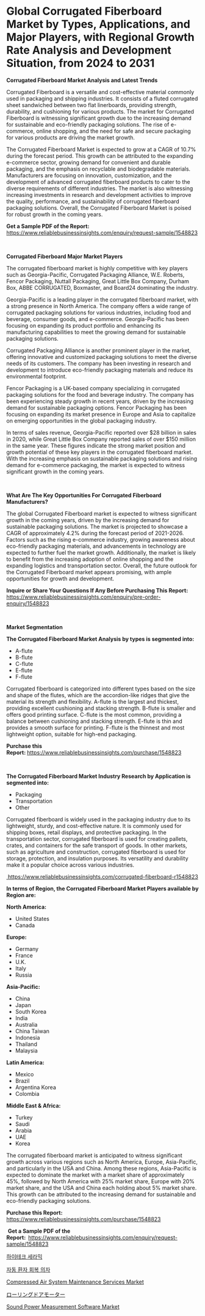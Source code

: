 <p><h1>Global Corrugated Fiberboard Market by Types, Applications, and Major Players, with Regional Growth Rate Analysis and Development Situation, from 2024 to 2031</h1></p><p><strong>Corrugated Fiberboard Market Analysis and Latest Trends</strong></p>
<p><p>Corrugated Fiberboard is a versatile and cost-effective material commonly used in packaging and shipping industries. It consists of a fluted corrugated sheet sandwiched between two flat linerboards, providing strength, durability, and cushioning for various products. The market for Corrugated Fiberboard is witnessing significant growth due to the increasing demand for sustainable and eco-friendly packaging solutions. The rise of e-commerce, online shopping, and the need for safe and secure packaging for various products are driving the market growth.</p><p>The Corrugated Fiberboard Market is expected to grow at a CAGR of 10.7% during the forecast period. This growth can be attributed to the expanding e-commerce sector, growing demand for convenient and durable packaging, and the emphasis on recyclable and biodegradable materials. Manufacturers are focusing on innovation, customization, and the development of advanced corrugated fiberboard products to cater to the diverse requirements of different industries. The market is also witnessing increasing investments in research and development activities to improve the quality, performance, and sustainability of corrugated fiberboard packaging solutions. Overall, the Corrugated Fiberboard Market is poised for robust growth in the coming years.</p></p>
<p><strong>Get a Sample PDF of the Report:&nbsp;</strong> <a href="https://www.reliablebusinessinsights.com/enquiry/request-sample/1548823">https://www.reliablebusinessinsights.com/enquiry/request-sample/1548823</a></p>
<p>&nbsp;</p>
<p><strong>Corrugated Fiberboard Major Market Players</strong></p>
<p><p>The corrugated fiberboard market is highly competitive with key players such as Georgia-Pacific, Corrugated Packaging Alliance, W.E. Roberts, Fencor Packaging, Nuttall Packaging, Great Little Box Company, Durham Box, ABBE CORRUGATED, Boxmaster, and Board24 dominating the industry.</p><p>Georgia-Pacific is a leading player in the corrugated fiberboard market, with a strong presence in North America. The company offers a wide range of corrugated packaging solutions for various industries, including food and beverage, consumer goods, and e-commerce. Georgia-Pacific has been focusing on expanding its product portfolio and enhancing its manufacturing capabilities to meet the growing demand for sustainable packaging solutions.</p><p>Corrugated Packaging Alliance is another prominent player in the market, offering innovative and customized packaging solutions to meet the diverse needs of its customers. The company has been investing in research and development to introduce eco-friendly packaging materials and reduce its environmental footprint.</p><p>Fencor Packaging is a UK-based company specializing in corrugated packaging solutions for the food and beverage industry. The company has been experiencing steady growth in recent years, driven by the increasing demand for sustainable packaging options. Fencor Packaging has been focusing on expanding its market presence in Europe and Asia to capitalize on emerging opportunities in the global packaging industry.</p><p>In terms of sales revenue, Georgia-Pacific reported over $28 billion in sales in 2020, while Great Little Box Company reported sales of over $150 million in the same year. These figures indicate the strong market position and growth potential of these key players in the corrugated fiberboard market. With the increasing emphasis on sustainable packaging solutions and rising demand for e-commerce packaging, the market is expected to witness significant growth in the coming years.</p></p>
<p>&nbsp;</p>
<p><strong>What Are The Key Opportunities For Corrugated Fiberboard Manufacturers?</strong></p>
<p><p>The global Corrugated Fiberboard market is expected to witness significant growth in the coming years, driven by the increasing demand for sustainable packaging solutions. The market is projected to showcase a CAGR of approximately 4.2% during the forecast period of 2021-2026. Factors such as the rising e-commerce industry, growing awareness about eco-friendly packaging materials, and advancements in technology are expected to further fuel the market growth. Additionally, the market is likely to benefit from the increasing adoption of online shopping and the expanding logistics and transportation sector. Overall, the future outlook for the Corrugated Fiberboard market appears promising, with ample opportunities for growth and development.</p></p>
<p><strong>Inquire or Share Your Questions If Any Before Purchasing This Report:</strong> <a href="https://www.reliablebusinessinsights.com/enquiry/pre-order-enquiry/1548823">https://www.reliablebusinessinsights.com/enquiry/pre-order-enquiry/1548823</a></p>
<p>&nbsp;</p>
<p><strong>Market Segmentation</strong></p>
<p><strong>The Corrugated Fiberboard Market Analysis by types is segmented into:</strong></p>
<p><ul><li>A-flute</li><li>B-flute</li><li>C-flute</li><li>E-flute</li><li>F-flute</li></ul></p>
<p><p>Corrugated fiberboard is categorized into different types based on the size and shape of the flutes, which are the accordion-like ridges that give the material its strength and flexibility. A-flute is the largest and thickest, providing excellent cushioning and stacking strength. B-flute is smaller and offers good printing surface. C-flute is the most common, providing a balance between cushioning and stacking strength. E-flute is thin and provides a smooth surface for printing. F-flute is the thinnest and most lightweight option, suitable for high-end packaging.</p></p>
<p><strong>Purchase this Report:&nbsp;</strong><a href="https://www.reliablebusinessinsights.com/purchase/1548823">https://www.reliablebusinessinsights.com/purchase/1548823</a></p>
<p>&nbsp;</p>
<p><strong>The Corrugated Fiberboard Market Industry Research by Application is segmented into:</strong></p>
<p><ul><li>Packaging</li><li>Transportation</li><li>Other</li></ul></p>
<p><p>Corrugated fiberboard is widely used in the packaging industry due to its lightweight, sturdy, and cost-effective nature. It is commonly used for shipping boxes, retail displays, and protective packaging. In the transportation sector, corrugated fiberboard is used for creating pallets, crates, and containers for the safe transport of goods. In other markets, such as agriculture and construction, corrugated fiberboard is used for storage, protection, and insulation purposes. Its versatility and durability make it a popular choice across various industries.</p></p>
<p><a href="https://www.reliablebusinessinsights.com/corrugated-fiberboard-r1548823">&nbsp;https://www.reliablebusinessinsights.com/corrugated-fiberboard-r1548823</a></p>
<p><strong>In terms of Region, the Corrugated Fiberboard Market Players available by Region are:</strong></p>
<p>
    <p> <strong> North America: </strong>
        <ul>
            <li>United States</li>
            <li>Canada</li>
        </ul>
        </p> 
    <p> <strong> Europe: </strong>
        <ul>
            <li>Germany</li>
            <li>France</li>
            <li>U.K.</li>
            <li>Italy</li>
            <li>Russia</li>
        </ul>
        </p> 
    <p> <strong> Asia-Pacific: </strong>
        <ul>
            <li>China</li>
            <li>Japan</li>
            <li>South Korea</li>
            <li>India</li>
            <li>Australia</li>
            <li>China Taiwan</li>
            <li>Indonesia</li>
            <li>Thailand</li>
            <li>Malaysia</li>
        </ul>
        </p> 
    <p> <strong> Latin America: </strong>
        <ul>
            <li>Mexico</li>
            <li>Brazil</li>
            <li>Argentina Korea</li>
            <li>Colombia</li>
        </ul>
        </p> 
    <p> <strong> Middle East & Africa: </strong>
        <ul>
            <li>Turkey</li>
            <li>Saudi</li>
            <li>Arabia</li>
            <li>UAE</li>
            <li>Korea</li>
        </ul>
    </p>
    </p>
<p><p>The corrugated fiberboard market is anticipated to witness significant growth across various regions such as North America, Europe, Asia-Pacific, and particularly in the USA and China. Among these regions, Asia-Pacific is expected to dominate the market with a market share of approximately 45%, followed by North America with 25% market share, Europe with 20% market share, and the USA and China each holding about 5% market share. This growth can be attributed to the increasing demand for sustainable and eco-friendly packaging solutions.</p></p>
<p><strong>Purchase this Report: </strong><a href="https://www.reliablebusinessinsights.com/purchase/1548823">https://www.reliablebusinessinsights.com/purchase/1548823</a></p>
<p>&nbsp;<strong>Get a Sample PDF of the Report:&nbsp;&nbsp;</strong><a href="https://www.reliablebusinessinsights.com/enquiry/request-sample/1548823">https://www.reliablebusinessinsights.com/enquiry/request-sample/1548823</a></p>
<p><strong></strong></p>
<p><p><a href="https://medium.com/@emmettsaynford43546/%ED%95%98%EC%9D%B4%ED%85%8C%ED%81%AC-%EC%84%B8%EB%9D%BC%EB%AF%B9-%EC%8B%9C%EC%9E%A5-%EB%B3%B4%EA%B3%A0%EC%84%9C%EB%8A%94-%EC%9D%B4-%EC%8B%9C%EC%9E%A5%EC%9D%98-%EC%B5%9C%EC%8B%A0-%ED%8A%B8%EB%A0%8C%EB%93%9C%EC%99%80-%EC%84%B1%EC%9E%A5-%EA%B8%B0%ED%9A%8C%EB%A5%BC-%EB%B3%B4%EC%97%AC%EC%A4%8D%EB%8B%88%EB%8B%A4-114c50f9e430">하이테크 세라믹</a></p><p><a href="https://medium.com/@juddmetz/%EC%9E%90%EB%8F%99-%ED%99%98%EC%9E%90-%ED%9A%8C%EB%B3%B5%EC%9A%A9-%EC%9D%98%EC%9E%90-%EC%8B%9C%EC%9E%A5-%EB%B3%B4%EA%B3%A0%EC%84%9C%EB%8A%94-%EC%9D%B4-%EC%8B%9C%EC%9E%A5%EC%9D%98-%EC%B5%9C%EC%8B%A0-%ED%8A%B8%EB%A0%8C%EB%93%9C%EC%99%80-%EC%84%B1%EC%9E%A5-%EA%B8%B0%ED%9A%8C%EB%A5%BC-%EB%B3%B4%EC%97%AC%EC%A4%8D%EB%8B%88%EB%8B%A4-8286b29ebac0">자동 환자 회복 의자</a></p><p><a href="https://github.com/dimitrishawkinswaynenp91rgz/Market-Research-Report-List-3/blob/main/compressed-air-system-maintenance-services-market.md">Compressed Air System Maintenance Services Market</a></p><p><a href="https://medium.com/@amandasantosxavier51/%E4%B8%B8%E5%A4%A9%E4%BA%95%E3%83%89%E3%82%A2%E3%83%A2%E3%83%BC%E3%82%BF%E3%83%BC%E3%81%AE%E5%B8%82%E5%A0%B4%E8%AA%BF%E6%9F%BB%E3%83%AC%E3%83%9D%E3%83%BC%E3%83%88-%E3%81%9D%E3%81%AE%E6%AD%B4%E5%8F%B2%E3%81%A82024%E5%B9%B4%E3%81%8B%E3%82%892031%E5%B9%B4%E3%81%AE%E4%BA%88%E6%B8%AC-ca1000a3e3ae">ローリングドアモーター</a></p><p><a href="https://github.com/gladysalidde/Market-Research-Report-List-2/blob/main/sound-power-measurement-software-market.md">Sound Power Measurement Software Market</a></p></p>